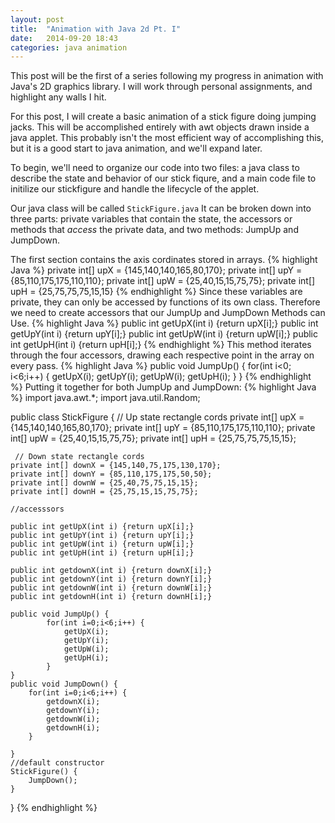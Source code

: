 ```yaml
---
layout: post
title:  "Animation with Java 2d Pt. I"
date:   2014-09-20 18:43
categories: java animation
---
```


This post will be the first of a series following my progress in animation  with Java's 2D graphics library. I will work through personal assignments, and highlight any walls I hit. 

For this post, I will create a basic animation of a stick figure doing jumping jacks. This will be accomplished entirely with awt objects drawn inside a java applet. This probably isn't the most efficient way of accomplishing this, but it is a good start to java animation, and we'll expand later. 

To begin, we'll need to organize our code into two files: a java class to describe the state and behavior of our stick fiqure, and a main code file to initilize our stickfigure and handle the lifecycle of the applet. 

Our java class will be called `StickFigure.java` It can be broken down into three parts: private variables that contain the state, the accessors or methods that *access* the private data, and two methods: JumpUp and JumpDown.

The first section contains the axis cordinates stored in arrays. 
{% highlight Java %}
        private int[] upX = {145,140,140,165,80,170};
    private int[] upY = {85,110,175,175,110,110};
    private int[] upW = {25,40,15,15,75,75};
    private int[] upH = {25,75,75,75,15,15}
{% endhighlight %}
Since these variables are private, they can only be accessed by functions of its own class.
Therefore we need to create accessors that our JumpUp and JumpDown Methods can Use.
{% highlight Java %}
        public int getUpX(int i) {return upX[i];}
    public int getUpY(int i) {return upY[i];}
    public int getUpW(int i) {return upW[i];}
    public int getUpH(int i) {return upH[i];}
{% endhighlight %}
This method iterates through the four accessors, drawing each respective point in the array on every pass. 
{% highlight Java %}
public void JumpUp() {
	for(int i<0; i<6;i++) {
		getUpX(i);
        getUpY(i);
        getUpW(i);
        getUpH(i);
	}
}
{% endhighlight %}
Putting it together for both JumpUp and JumpDown:
{% highlight Java %}
import java.awt.*;
import java.util.Random;

public class StickFigure {
   // Up state rectangle cords
    private int[] upX = {145,140,140,165,80,170};
    private int[] upY = {85,110,175,175,110,110};
    private int[] upW = {25,40,15,15,75,75};
    private int[] upH = {25,75,75,75,15,15};

     // Down state rectangle cords
    private int[] downX = {145,140,75,175,130,170};
    private int[] downY = {85,110,175,175,50,50};
    private int[] downW = {25,40,75,75,15,15};
    private int[] downH = {25,75,15,15,75,75};

    //accesssors

    public int getUpX(int i) {return upX[i];}
    public int getUpY(int i) {return upY[i];}
    public int getUpW(int i) {return upW[i];}
    public int getUpH(int i) {return upH[i];}

    public int getdownX(int i) {return downX[i];}
    public int getdownY(int i) {return downY[i];}
    public int getdownW(int i) {return downW[i];}
    public int getdownH(int i) {return downH[i];}

    public void JumpUp() {
            for(int i=0;i<6;i++) {
                getUpX(i);
                getUpY(i);
                getUpW(i);
                getUpH(i);
            }
    }
    public void JumpDown() {
        for(int i=0;i<6;i++) {
            getdownX(i);
            getdownY(i);
            getdownW(i);
            getdownH(i);
        }

    }
    //default constructor 
    StickFigure() {
        JumpDown();
    }

}
{% endhighlight %}